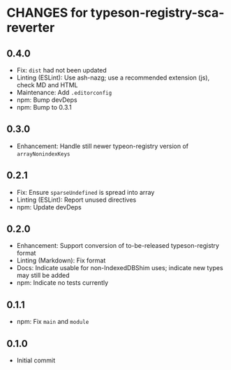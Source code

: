# CHANGES for typeson-registry-sca-reverter

## 0.4.0

- Fix: `dist` had not been updated
- Linting (ESLint): Use ash-nazg; use a recommended extension (js),
  check MD and HTML
- Maintenance: Add `.editorconfig`
- npm: Bump devDeps
- npm: Bump to 0.3.1

## 0.3.0

- Enhancement: Handle still newer typeon-registry version of
    `arrayNonindexKeys`

## 0.2.1

- Fix: Ensure `sparseUndefined` is spread into array
- Linting (ESLint): Report unused directives
- npm: Update devDeps

## 0.2.0

- Enhancement: Support conversion of to-be-released
    typeson-registry format
- Linting (Markdown): Fix format
- Docs: Indicate usable for non-IndexedDBShim uses; indicate
    new types may still be added
- npm: Indicate no tests currently

## 0.1.1

- npm: Fix `main` and `module`

## 0.1.0

- Initial commit
